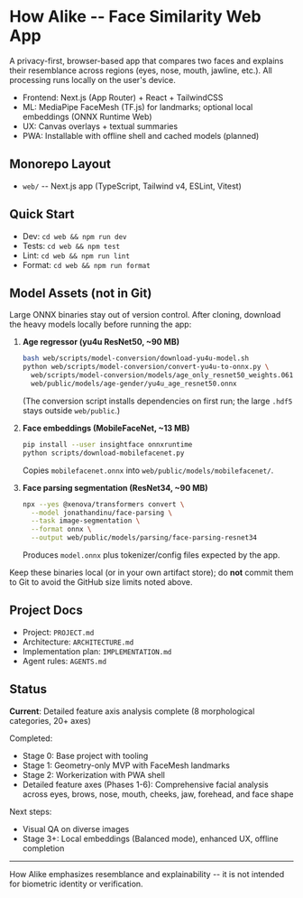 ﻿# How Alike -- Face Similarity Web App

A privacy-first, browser-based app that compares two faces and explains their resemblance across regions (eyes, nose, mouth, jawline, etc.). All processing runs locally on the user's device.

- Frontend: Next.js (App Router) + React + TailwindCSS
- ML: MediaPipe FaceMesh (TF.js) for landmarks; optional local embeddings (ONNX Runtime Web)
- UX: Canvas overlays + textual summaries
- PWA: Installable with offline shell and cached models (planned)

## Monorepo Layout

- `web/` -- Next.js app (TypeScript, Tailwind v4, ESLint, Vitest)

## Quick Start

- Dev: `cd web && npm run dev`
- Tests: `cd web && npm test`
- Lint: `cd web && npm run lint`
- Format: `cd web && npm run format`

## Model Assets (not in Git)

Large ONNX binaries stay out of version control. After cloning, download the heavy models locally before running the app:

1. **Age regressor (yu4u ResNet50, ~90 MB)**
   ```bash
   bash web/scripts/model-conversion/download-yu4u-model.sh
   python web/scripts/model-conversion/convert-yu4u-to-onnx.py \
     web/scripts/model-conversion/models/age_only_resnet50_weights.061-3.300-4.410.hdf5 \
     web/public/models/age-gender/yu4u_age_resnet50.onnx
   ```
   (The conversion script installs dependencies on first run; the large `.hdf5` stays outside `web/public`.)

2. **Face embeddings (MobileFaceNet, ~13 MB)**
   ```bash
   pip install --user insightface onnxruntime
   python scripts/download-mobilefacenet.py
   ```
   Copies `mobilefacenet.onnx` into `web/public/models/mobilefacenet/`.

3. **Face parsing segmentation (ResNet34, ~90 MB)**
   ```bash
   npx --yes @xenova/transformers convert \
     --model jonathandinu/face-parsing \
     --task image-segmentation \
     --format onnx \
     --output web/public/models/parsing/face-parsing-resnet34
   ```
   Produces `model.onnx` plus tokenizer/config files expected by the app.

Keep these binaries local (or in your own artifact store); do **not** commit them to Git to avoid the GitHub size limits noted above.

## Project Docs

- Project: `PROJECT.md`
- Architecture: `ARCHITECTURE.md`
- Implementation plan: `IMPLEMENTATION.md`
- Agent rules: `AGENTS.md`

## Status

**Current**: Detailed feature axis analysis complete (8 morphological categories, 20+ axes)

Completed:
- Stage 0: Base project with tooling
- Stage 1: Geometry-only MVP with FaceMesh landmarks
- Stage 2: Workerization with PWA shell
- Detailed feature axes (Phases 1-6): Comprehensive facial analysis across eyes, brows, nose, mouth, cheeks, jaw, forehead, and face shape

Next steps:
- Visual QA on diverse images
- Stage 3+: Local embeddings (Balanced mode), enhanced UX, offline completion

---

How Alike emphasizes resemblance and explainability -- it is not intended for biometric identity or verification.
